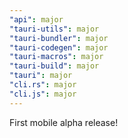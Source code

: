 ```yaml
---
"api": major
"tauri-utils": major
"tauri-bundler": major
"tauri-codegen": major
"tauri-macros": major
"tauri-build": major
"tauri": major
"cli.rs": major
"cli.js": major
---
```


First mobile alpha release!
